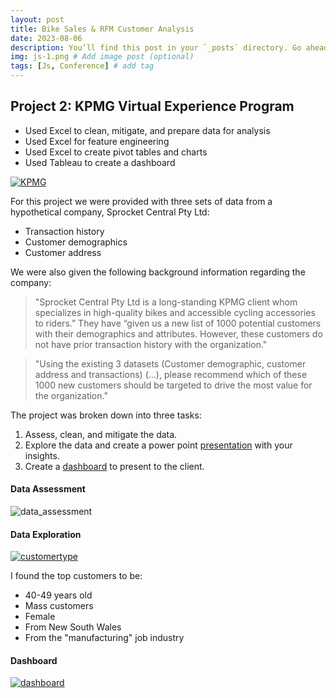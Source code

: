 ```yaml
---
layout: post
title: Bike Sales & RFM Customer Analysis
date: 2023-08-06
description: You’ll find this post in your `_posts` directory. Go ahead and edit it and re-build the site to see your changes. # Add post description (optional)
img: js-1.png # Add image post (optional)
tags: [Js, Conference] # add tag
---
```

## Project 2: KPMG Virtual Experience Program

- Used Excel to clean, mitigate, and prepare data for analysis
- Used Excel for feature engineering 
- Used Excel to create pivot tables and charts 
- Used Tableau to create a dashboard

[![KPMG](images/Screen%20Shot%202022-03-07%20at%2011.36.50%20PM.png)](https://www.theforage.com/virtual-internships/theme/m7W4GMqeT3bh9Nb2c/KPMG-Data-Analytics-Virtual-Internship)

For this project we were provided with three sets of data from a hypothetical company, Sprocket Central Pty Ltd:
- Transaction history
- Customer demographics
- Customer address
  
We were also given the following background information regarding the company:
> "Sprocket Central Pty Ltd is a long-standing KPMG client whom specializes in high-quality bikes and accessible cycling accessories to riders.” They have “given us a new list of 1000 potential customers with their demographics and attributes. However, these customers do not have prior transaction history with the organization."

> "Using the existing 3 datasets (Customer demographic, customer address and transactions) (…), please recommend which of these 1000 new customers should be targeted to drive the most value for the organization."

The project was broken down into three tasks:
1. Assess, clean, and mitigate the data. 
2. Explore the data and create a power point [presentation](https://github.com/agiliariniosm/Alice_Giliarini_Portfolio/blob/main/kpmg/KPMG%20virtual%20experience%20program.pdf) with your insights. 
3. Create a [dashboard](https://public.tableau.com/app/profile/alice.giliarini/viz/KPMG_16465478819120/Dashboard1#1) to present to the client. 

#### Data Assessment 
![data_assessment](images/Screen%20Shot%202022-03-08%20at%2012.44.25%20AM.png)

#### Data Exploration
[![customertype](images/Screen%20Shot%202022-03-08%20at%2012.47.05%20AM.png)](https://github.com/agiliariniosm/Alice_Giliarini_Portfolio/blob/main/kpmg/KPMG%20virtual%20experience%20program.pdf)

I found the top customers to be:
- 40-49 years old
- Mass customers
- Female
- From New South Wales
- From the "manufacturing" job industry

#### Dashboard
[![dashboard](images/Screen%20Shot%202022-03-08%20at%2012.59.55%20AM.png)](https://public.tableau.com/app/profile/alice.giliarini/viz/KPMG_16465478819120/Dashboard1#1)
